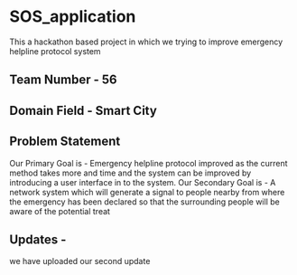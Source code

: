# SOS_application
This a hackathon based project in which we trying to improve emergency helpline protocol system

## Team Number - 56

## Domain Field - Smart City


## Problem Statement
Our Primary Goal is - 
   Emergency helpline protocol improved as the current method takes more and time 
   and the system can be improved by introducing a user interface in to the system.
Our Secondary Goal is - 
   A network system which will generate a signal to people nearby from where the 
   emergency has been declared so that the surrounding people will be aware of the potential treat
 
 
 
## Updates - 
we have uploaded our second update 

 
